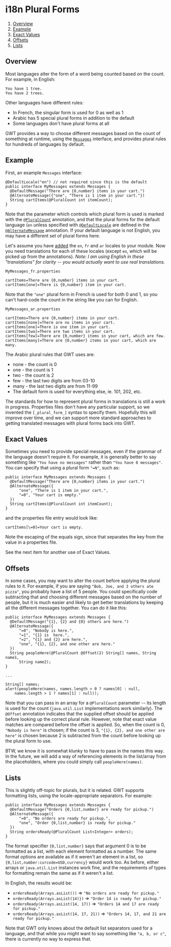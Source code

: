 i18n Plural Forms
===

1.  [Overview](#PluralOverview)
2.  [Example](#PluralExample)
3.  [Exact Values](#ExactValues)
4.  [Offsets](#Offsets)
5.  [Lists](#Lists)

## Overview<a id="PluralOverview"></a>

Most languages alter the form of a word being counted based on the count.
For example, in English:

```
You have 1 tree.
You have 2 trees.
```

Other languages have different rules:

*   In French, the singular form is used for 0 as well as 1
*   Arabic has 5 special plural forms in addition to the default
*   Some languages don't have plural forms at all

GWT provides a way to choose different messages based on the count of
something at runtime, using the [`Messages`](DevGuideI18nMessages.html) interface, and
 provides plural rules for hundreds of languages by default.

## Example<a id="PluralExample"></a>

First, an example `Messages` interface:

```
@DefaultLocale("en") // not required since this is the default
public interface MyMessages extends Messages {
  @DefaultMessage("There are {0,number} items in your cart.")
  @AlternateMessage({"one", "There is 1 item in your cart."})
  String cartItems(@PluralCount int itemCount);
}
```

Note that the parameter which controls which plural form is used is marked
with the [`@PluralCount`](/javadoc/latest/com/google/gwt/i18n/client/Messages.PluralCount.html)
annotation, and that the plural forms for the default language (`en`
unless specified with [`@DefaultLocale`](/javadoc/latest/com/google/gwt/i18n/client/LocalizableResource.DefaultLocale.html)
are defined in the [`@AlternateMessage`](/javadoc/latest/com/google/gwt/i18n/client/Messages.AlternateMessage.html)
annotation.  If your default language is not English, you may have a different
set of plural forms here.

Let's assume you have [added](DevGuideI18nLocale.html#LocaleModule) the `en`,
`fr` and `ar` locales to your module.  Now you need translations
for each of these locales (except `en`, which will be picked up from the
annotations).  _Note: I am using English in these "translations" for
 clarity -- you would actually want to use real translations._

`MyMessages_fr.properties`

```
cartItems=There are {0,number} items in your cart.
cartItems[one]=There is {0,number} item in your cart.
```

Note that the `"one"` plural form in French is used for
both 0 and 1, so you can't hard-code the count in the string like you can
for English.

`MyMessages_ar.properties`

```
cartItems=There are {0,number} items in your cart.
cartItems[none]=There are no items in your cart.
cartItems[one]=There is one item in your cart.
cartItems[two]=There are two items in your cart.
cartItems[few]=There are {0,number} items in your cart, which are few.
cartItems[many]=There are {0,number} items in your cart, which are many.
```

The Arabic plural rules that GWT uses are:

*   none - the count is 0
*   one - the count is 1
*   two - the count is 2
*   few - the last two digits are from 03-10
*   many - the last two digits are from 11-99
*   The default form is used for everything else, ie. 101, 202, etc.

The standards for how to represent plural forms in translations is still
a work in progress.  Properties files don't have any particular support, so
we invented the `[_plural_form_]` syntax to specify them.
Hopefully this will improve over time, and we can support more standard
approaches to getting translated messages with plural forms back into GWT.

## Exact Values<a id="ExactValues"></a>

Sometimes you need to provide special messages, even if the grammar of the
language doesn't require it.  For example, it is generally better to say
something like `"You have no messages"` rather than `"You have 0
messages"`.  You can specify that using a plural form `"=N"`, such
as:

```
public interface MyMessages extends Messages {
  @DefaultMessage("There are {0,number} items in your cart.")
  @AlternateMessage({
      "one", "There is 1 item in your cart.",
      "=0", "Your cart is empty."
  })
  String cartItems(@PluralCount int itemCount);
}
```

and the properties file entry would look like:

```
cartItems[\=0]=Your cart is empty.
```

Note the escaping of the equals sign, since that separates the key from the
value in a properties file.

See the next item for another use of Exact Values.

## Offsets<a id="Offsets"><a>

In some cases, you may want to alter the count before applying the plural
rules to it.  For example, if you are saying `"Bob, Joe, and 3 others ate
pizza"`, you probably have a list of 5 people.  You could specifically
code subtracting that and choosing different messages based on the number of
people, but it is much easier and likely to get better translations by keeping
all the different messages together.  You can do it like this:

```
public interface MyMessages extends Messages {
  @DefaultMessage("{1}, {2} and {0} others are here.")
  @AlternateMessage({
      "=0", "Nobody is here.",
      "=1", "{1} is  here.",
      "=2", "{1} and {2} are here.",
      "one", "{1}, {2}, and one other are here."
  })
  String peopleHere(@PluralCount @Offset(2) String[] names, String name1,
      String name2);
}

...

String[] names;
alert(peopleHere(names, names.length > 0 ? names[0] : null,
    names.length > 1 ? names[1] : null));
```

Note that you can pass in an array for a `@PluralCount` parameter --
its length is used for the count (`java.util.List` implementations work
similarly).  The `@Offset` annotation indicates that the supplied offset
should be applied before looking up the correct plural rule.  However, note
that exact value matches are compared before the offset is applied.  So, when
the count is 0, `"Nobody is here"` is chosen; if the count is 3,
`"{1}, {2}, and one other are here"` is chosen because 2 is subtracted
from the count before looking up the plural form to use.

BTW, we know it is somewhat klunky to have to pass in the names this way.
In the future, we will add a way of referencing elements in the list/array
from the placeholders, where you could simply call `peopleHere(names)`.

## Lists<a id="Lists"></a>

This is slightly off-topic for plurals, but it is related.  GWT supports
formatting lists, using the locale-appropriate separators.  For example:

```
public interface MyMessages extends Messages {
  @DefaultMessage("Orders {0,list,number} are ready for pickup.")
  @AlternateMessage({
      "=0", "No orders are ready for pickup.",
      "one", "Order {0,list,number} is ready for pickup."
  })
  String ordersReady(@PluralCount List<Integer> orders);
}
```

The format specifier `{0,list,number}` says that argument 0 is to be
formatted as a list, with each element formatted as a number.  The same format
options are available as if it weren't an element in a list, so
`{0,list,number:curcode=USD,currency}` would work too.  As before,
either arrays or `java.util.List` instances work fine, and the
requirements of types for formatting remain the same as if it weren't a list.

In English, the results would be:

*   `ordersReady(Arrays.asList())` => `"No orders are ready for pickup."`
*   `ordersReady(Arrays.asList(14)})` => `"Order 14 is ready for pickup."`
*   `ordersReady(Arrays.asList(14, 17))` => `"Orders 14 and 17 are ready for pickup."`
*   `ordersReady(Arrays.asList(14, 17, 21))` => `"Orders 14, 17, and 21 are ready for pickup."`

Note that GWT only knows about the default list separators used for a
language, and that while you might want to say something like `"a, b, or
c"`, there is currently no way to express that.
